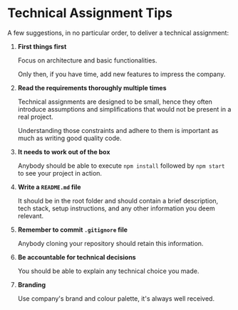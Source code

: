 # Technical Assignment Tips

A few suggestions, in no particular order, to deliver a technical assignment:

1. **First things first**

   Focus on architecture and basic functionalities.

   Only then, if you have time, add new features to impress the company.

1. **Read the requirements thoroughly multiple times**

   Technical assignments are designed to be small, hence they often introduce assumptions and simplifications that would not be present in a real project.

   Understanding those constraints and adhere to them is important as much as writing good quality code.

1. **It needs to work out of the box**

   Anybody should be able to execute `npm install` followed by `npm start` to see your project in action.

1. **Write a `README.md` file**

   It should be in the root folder and should contain a brief description, tech stack, setup instructions, and any other information you deem relevant.

1. **Remember to commit `.gitignore` file**

   Anybody cloning your repository should retain this information.

1. **Be accountable for technical decisions**

   You should be able to explain any technical choice you made.

1. **Branding**

   Use company's brand and colour palette, it's always well received.
